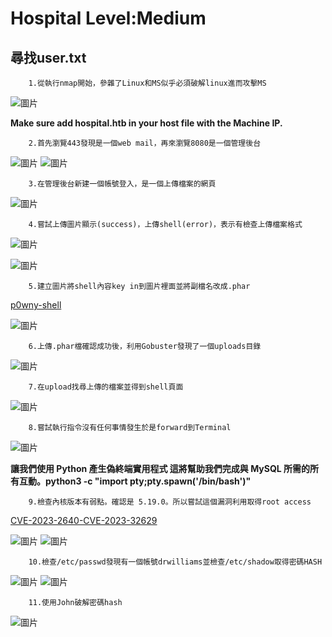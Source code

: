  Hospital   Level:Medium 
 ===
尋找user.txt
---

        1.從執行nmap開始，參雜了Linux和MS似乎必須破解linux進而攻擊MS
        
![圖片](https://github.com/favorite986141/jamescao/assets/125249893/08b08ee1-d901-4ff1-a3c5-ef97a42c2f90)

**Make sure add hospital.htb in your host file with the Machine IP.**
       
        2.首先瀏覽443發現是一個web mail，再來瀏覽8080是一個管理後台

![圖片](https://github.com/favorite986141/jamescao/assets/125249893/579e673d-3576-4f71-885a-514671f70e3c)
![圖片](https://github.com/favorite986141/jamescao/assets/125249893/30f7cc70-d7e1-4653-845e-cc5b824be4a4)

        3.在管理後台新建一個帳號登入，是一個上傳檔案的網頁

![圖片](https://github.com/favorite986141/jamescao/assets/125249893/3dc803ce-b1a5-445c-bb7d-b2865493a1c0)

        4.嘗試上傳圖片顯示(success)，上傳shell(error)，表示有檢查上傳檔案格式
![圖片](https://github.com/favorite986141/jamescao/assets/125249893/3a187ba4-4909-491a-b3a4-1b7ce2ff4f62)

![圖片](https://github.com/favorite986141/jamescao/assets/125249893/3ffc1f3f-0ce9-46ec-9812-6d5ec621d10d)

        5.建立圖片將shell內容key in到圖片裡面並將副檔名改成.phar
[p0wny-shell](https://github.com/flozz/p0wny-shell?source=post_page-----887fd3d6fee9--------------------------------) 

![圖片](https://github.com/favorite986141/jamescao/assets/125249893/2ec5195f-24d4-4f4f-a27e-7529ae92e038)

        6.上傳.phar檔確認成功後，利用Gobuster發現了一個uploads目錄

 ![圖片](https://github.com/favorite986141/jamescao/assets/125249893/5699479d-9295-40ab-ad20-a4b7358bc7de)

        7.在upload找尋上傳的檔案並得到shell頁面

 ![圖片](https://github.com/favorite986141/jamescao/assets/125249893/80bab4d1-07e6-4789-85be-a1aee90f9fee)

        8.嘗試執行指令沒有任何事情發生於是forward到Terminal

 ![圖片](https://github.com/favorite986141/jamescao/assets/125249893/a3933bc2-6344-4c98-894d-734116dae854)

**讓我們使用 Python 產生偽終端實用程式 這將幫助我們完成與 MySQL 所需的所有互動。python3 -c "import pty;pty.spawn('/bin/bash')"**

        9.檢查內核版本有弱點。確認是 5.19.0。所以嘗試這個漏洞利用取得root access
  [CVE-2023-2640-CVE-2023-32629](https://github.com/g1vi/CVE-2023-2640-CVE-2023-32629/tree/main)

  ![圖片](https://github.com/favorite986141/jamescao/assets/125249893/c470d26e-49dc-4a33-acd8-4c2f64cc5b67)
  ![圖片](https://github.com/favorite986141/jamescao/assets/125249893/a149f5c1-79bc-49d1-bdc2-a9de0837dc25)

        10.檢查/etc/passwd發現有一個帳號drwilliams並檢查/etc/shadow取得密碼HASH

  ![圖片](https://github.com/favorite986141/jamescao/assets/125249893/30ea4899-8445-4014-a893-08cee2fc83a2)
  ![圖片](https://github.com/favorite986141/jamescao/assets/125249893/e18ff5be-c1ad-4810-9346-9f0a984c3c0c)

        11.使用John破解密碼hash
        
  ![圖片](https://github.com/favorite986141/jamescao/assets/125249893/3cc58ce7-f92e-4558-8cda-ebde5811d67b)


